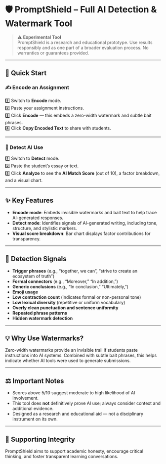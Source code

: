 # 🛡️ PromptShield – Full AI Detection & Watermark Tool

> ⚠️ **Experimental Tool**  
> PromptShield is a research and educational prototype. Use results responsibly and as one part of a broader evaluation process. No warranties or guarantees provided.

---

## 🚀 Quick Start

### ✍️ Encode an Assignment

1️⃣ Switch to **Encode** mode.  
2️⃣ Paste your assignment instructions.  
3️⃣ Click **Encode** — this embeds a zero-width watermark and subtle bait phrases.  
4️⃣ Click **Copy Encoded Text** to share with students.

---

### 🔎 Detect AI Use

1️⃣ Switch to **Detect** mode.  
2️⃣ Paste the student’s essay or text.  
3️⃣ Click **Analyze** to see the **AI Match Score** (out of 10), a factor breakdown, and a visual chart.

---

## ✨ Key Features

- **Encode mode**: Embeds invisible watermarks and bait text to help trace AI-generated responses.
- **Detect mode**: Identifies signals of AI-generated writing, including tone, structure, and stylistic markers.
- **Visual score breakdown**: Bar chart displays factor contributions for transparency.

---

## 🧬 Detection Signals

- **Trigger phrases** (e.g., “together, we can”, “strive to create an ecosystem of truth”)
- **Formal connectors** (e.g., “Moreover,” “In addition,”)
- **Generic conclusions** (e.g., “In conclusion,” “Ultimately,”)
- **Emoji usage**
- **Low contraction count** (indicates formal or non-personal tone)
- **Low lexical diversity** (repetitive or uniform vocabulary)
- **Overly clean punctuation and sentence uniformity**
- **Repeated phrase patterns**
- **Hidden watermark detection**

---

## 💡 Why Use Watermarks?

Zero-width watermarks provide an invisible trail if students paste instructions into AI systems. Combined with subtle bait phrases, this helps indicate whether AI tools were used to generate submissions.

---

## ⚖️ Important Notes

- Scores above 5/10 suggest moderate to high likelihood of AI involvement.
- This tool does **not** definitively prove AI use; always consider context and additional evidence.
- Designed as a research and educational aid — not a disciplinary instrument on its own.

---

## 🤝 Supporting Integrity

PromptShield aims to support academic honesty, encourage critical thinking, and foster transparent learning conversations.
